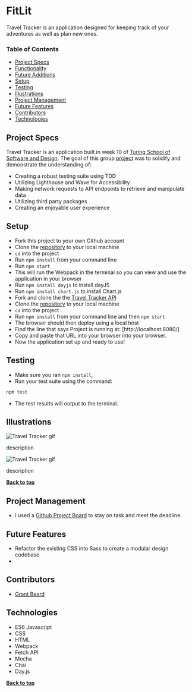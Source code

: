 # FitLit

Travel Tracker is an application designed for keeping track of your adventures as well as plan new ones.

### Table of Contents

- [Project Specs](#project-specs)
- [Functionality](#functionality)
- [Future Additions](#future-additions)
- [Setup](#setup)
- [Testing](#testing)
- [Illustrations](#illustrations)
- [Project Management](#project-management)
- [Future Features](#future-features)
- [Contributors](#contributors)
- [Technologies](#technologies)

## Project Specs

Travel Tracker is an application built in week 10 of [Turing School of Software and Design](https://turing.io/). The goal of this group [project](https://frontend.turing.edu/projects/travel-tracker.html) was to solidify and demonstrate the understanding of:

- Creating a robust testing suite using TDD
- Utilizing Lighthouse and Wave for Accessibility
- Making network requests to API endpoints to retrieve and manipulate data
- Utilizing third party packages
- Creating an enjoyable user experience

## Setup

- Fork this project to your own Github account
- Clone the [repository](https://github.com/GrantXBeard/travel-tracker) to your local machine
- `cd` into the project
- Run `npm install` from your command line
- Run `npm start`
- This will run the Webpack in the terminal so you can view and use the application in your browser
- Run `npm install dayjs` to install dayJS
- Run `npm install chart.js` to install Chart.js
- Fork and clone the the [Travel Tracker API](https://github.com/turingschool-examples/travel-tracker-api)
- Clone the [repository](https://github.com/GrantXBeard/travel-tracker) to your local machine
- `cd` into the project
- Run `npm install` from your command line and then `npm start`
- The browser should then deploy using a local host
- Find the line that says Project is running at: [http://localhost:8080/]
- Copy and paste that URL into your browser into your browser.
- Now the application set up and ready to use!

## Testing

- Make sure you ran `npm install`,
- Run your test suite using the command:

```bash
npm test
```

- The test results will output to the terminal.

## Illustrations

![Travel Tracker gif](https://media.giphy.com/media/kiAPxM21iJUPXojx50/giphy.gif)

description

![Travel Tracker gif](https://media.giphy.com/media/WCv4SlfVogA0rQQXEG/giphy.gif)

description

**[Back to top](#table-of-contents)**

## Project Management

- I used a [Github Project Board](https://github.com/GrantXBeard/travel-tracker/projects/1) to stay on task and meet the deadline.

## Future Features

- Refactor the existing CSS into Sass to create a modular design codebase
-

## Contributors

- [Grant Beard](https://github.com/GrantXBeard)

## Technologies

- ES6 Javascript
- CSS
- HTML
- Webpack
- Fetch API
- Mocha
- Chai
- Day.js

**[Back to top](#table-of-contents)**
